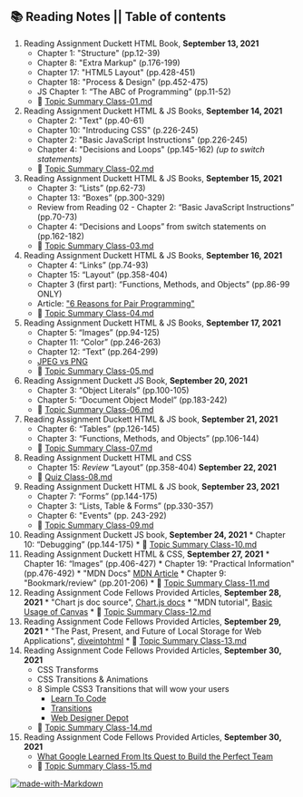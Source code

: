 ## 📚 Reading Notes || Table of contents
1. Reading Assignment
Duckett HTML Book, **September 13, 2021**
    * Chapter 1: "Structure" (pp.12-39)
    * Chapter 8: "Extra Markup" (p.176-199)
    * Chapter 17: "HTML5 Layout" (pp.428-451)
    * Chapter 18: "Process & Design" (pp.452-475)
    * JS Chapter 1: “The ABC of Programming” (pp.11-52)
    * 📔 [Topic Summary Class-01.md](class-01.md)
2. Reading Assignment
Duckett HTML & JS Books, **September 14, 2021**
    * Chapter 2: "Text" (pp.40-61)
    * Chapter 10: "Introducing CSS" (p.226-245)
    * Chapter 2: "Basic JavaScript Instructions" (pp.226-245)
    * Chapter 4: "Decisions and Loops" (pp.145-162) _(up to switch statements)_
    * 📔 [Topic Summary Class-02.md](class-02.md)
3. Reading Assignment
Duckett HTML & JS Books, **September 15, 2021**
    * Chapter 3: “Lists” (pp.62-73)
    * Chapter 13: “Boxes” (pp.300-329)
    * Review from Reading 02 - Chapter 2: “Basic JavaScript Instructions” (pp.70-73)
    * Chapter 4: “Decisions and Loops” from switch statements on (pp.162-182)
    * 📔 [Topic Summary Class-03.md](class-03.md)
4. Reading Assignment
Duckett HTML & JS Books, **September 16, 2021**
    * Chapter 4: “Links” (pp.74-93)
    * Chapter 15: “Layout” (pp.358-404)
    * Chapter 3 (first part): “Functions, Methods, and Objects” (pp.86-99 ONLY)
    * Article: ["6 Reasons for Pair Programming"](https://www.codefellows.org/blog/6-reasons-for-pair-programming/)
    * 📔 [Topic Summary Class-04.md](class-04.md)
5. Reading Assignment
   Duckett HTML & JS Books, **September 17, 2021**
    * Chapter 5: “Images” (pp.94-125)
    * Chapter 11: “Color” (pp.246-263)
    * Chapter 12: “Text” (pp.264-299)
    * [JPEG vs PNG](https://blog.imagekit.io/jpeg-vs-png-vs-gif-which-image-format-to-use-and-when-c8913ae3e01d)
    * 📔 [Topic Summary Class-05.md](class-05.md)
6. Reading Assignment
   Duckett JS Book, **September 20, 2021**
    * Chapter 3: “Object Literals” (pp.100-105)
    * Chapter 5: “Document Object Model” (pp.183-242)
    * 📔 [Topic Summary Class-06.md](class-06.md)
7. Reading Assignment
   Duckett HTML & JS book, **September 21, 2021**
    * Chapter 6: “Tables” (pp.126-145)
    * Chapter 3: “Functions, Methods, and Objects” (pp.106-144)
    * 📔 [Topic Summary Class-07.md](class-07.md)
8. Reading Assignment Duckett HTML and CSS
   * Chapter 15: *Review* “Layout” (pp.358-404) **September 22, 2021**
   * 📔 [Quiz Class-08.md](class-08.md)
9.  Reading Assignment
    Duckett HTML & JS book, **September 23, 2021**
    * Chapter 7: “Forms” (pp.144-175)
    * Chapter 3: “Lists, Table & Forms” (pp.330-357)
    * Chapter 6: "Events" (pp. 243-292)
    * 📔 [Topic Summary Class-09.md](class-09.md)
10.  Reading Assignment
     Duckett JS book, **September 24, 2021**
    * Chapter 10: “Debugging” (pp.144-175)
    * 📔 [Topic Summary Class-10.md](class-10.md)
11.  Reading Assignment
     Duckett HTML & CSS, **September 27, 2021**
    * Chapter 16: “Images” (pp.406-427)
    * Chapter 19: "Practical Information" (pp.476-492)
    * "MDN Docs" [MDN Article](https://developer.mozilla.org/en-US/docs/Learn/JavaScript/Client-side_web_APIs/Video_and_audio_APIs)
    * Chapter 9: "Bookmark/review" (pp.201-206)
    * 📔 [Topic Summary Class-11.md](class-11.md)
12.  Reading Assignment
     Code Fellows Provided Articles, **September 28, 2021**
    * "Chart js doc source", [Chart.js docs](https://www.chartjs.org/docs/latest/)
    * "MDN tutorial", [Basic Usage of Canvas](https://developer.mozilla.org/en-US/docs/Web/API/Canvas_API/Tutorial/Basic_usage)
    * 📔 [Topic Summary Class-12.md](class-12.md)
13.  Reading Assignment
     Code Fellows Provided Articles, **September 29, 2021**
    * "The Past, Present, and Future of Local Storage for Web Applications", [diveintohtml](http://diveinto.html5doctor.com/storage.html) 
    * 📔 [Topic Summary Class-13.md](class-13.md)
14. Reading Assignment
    Code Fellows Provided Articles, **September 30, 2021**
    * CSS Transforms
    * CSS Transitions & Animations
    * 8 Simple CSS3 Transitions that will wow your users
      * [Learn To Code](https://learn.shayhowe.com/advanced-html-css/css-transforms/)
      * [Transitions](https://learn.shayhowe.com/advanced-html-css/transitions-animations/)
      * [Web Designer Depot](https://www.webdesignerdepot.com/2014/05/8-simple-css3-transitions-that-will-wow-your-users)
    * 📔 [Topic Summary Class-14.md](class-14.md)
15. Reading Assignment
    Code Fellows Provided Articles, **September 30, 2021**
    * [What Google Learned From Its Quest to Build the Perfect Team](https://www.nytimes.com/2016/02/28/magazine/what-google-learned-from-its-quest-to-build-the-perfect-team.html)
    * 📔 [Topic Summary Class-15.md](class-15.md)
    

[![made-with-Markdown](https://img.shields.io/badge/Made%20with-Markdown-1f425f.svg)](http://commonmark.org)
